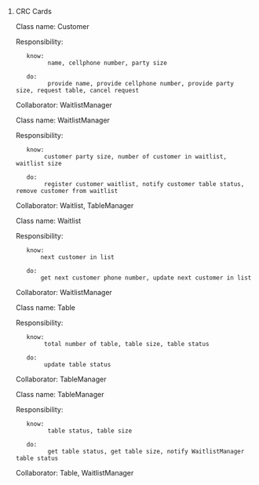 1. CRC Cards

    Class name: Customer

    Responsibility:

          know: 
                name, cellphone number, party size

          do: 
                provide name, provide cellphone number, provide party size, request table, cancel request

    Collaborator: WaitlistManager
  

    Class name: WaitlistManager

    Responsibility:

          know: 
               customer party size, number of customer in waitlist, waitlist size 

          do: 
               register customer waitlist, notify customer table status, remove customer from waitlist

    Collaborator:  Waitlist, TableManager     

    Class name: Waitlist

    Responsibility:

          know: 
              next customer in list  

          do: 
              get next customer phone number, update next customer in list  

    Collaborator: WaitlistManager

          

    Class name: Table

    Responsibility:

          know: 
               total number of table, table size, table status 

          do: 
               update table status 

    Collaborator: TableManager

          
   
    Class name: TableManager

    Responsibility:

          know: 
                table status, table size

          do: 
                get table status, get table size, notify WaitlistManager table status

    Collaborator: Table, WaitlistManager

          

               
